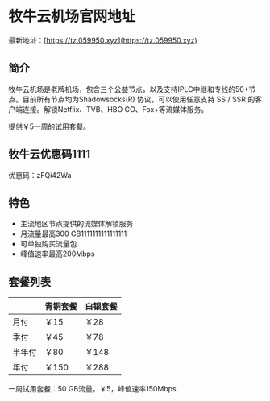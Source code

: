 # 牧牛云机场官网地址

最新地址：[https://tz.059950.xyz](https://tz.059950.xyz)

## 简介

牧牛云机场是老牌机场，包含三个公益节点，以及支持IPLC中继和专线的50+节点。目前所有节点均为Shadowsocks(R) 协议，可以使用任意支持 SS / SSR 的客户端连接。解锁Netflix、TVB、HBO GO、Fox+等流媒体服务。

提供￥5一周的试用套餐。

## 牧牛云优惠码1111

优惠码：zFQi42Wa

## 特色

* 主流地区节点提供的流媒体解锁服务
* 月流量最高300 GB1111111111111111
* 可单独购买流量包
* 峰值速率最高200Mbps

## 套餐列表

||青铜套餐|白银套餐|
|----|----|----|
|月付|￥15|￥28|
|季付|￥45|￥78|
|半年付|￥80|￥148|
|年付|￥150|￥288|

一周试用套餐：50 GB流量，￥5，峰值速率150Mbps



